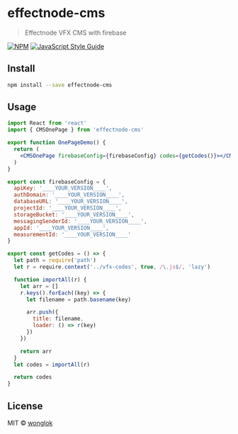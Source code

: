 # effectnode-cms

> Effectnode VFX CMS with firebase

[![NPM](https://img.shields.io/npm/v/effectnode-cms.svg)](https://www.npmjs.com/package/effectnode-cms) [![JavaScript Style Guide](https://img.shields.io/badge/code_style-standard-brightgreen.svg)](https://standardjs.com)

## Install

```bash
npm install --save effectnode-cms
```

## Usage

```jsx
import React from 'react'
import { CMSOnePage } from 'effectnode-cms'

export function OnePageDemo() {
  return (
    <CMSOnePage firebaseConfig={firebaseConfig} codes={getCodes()}></CMSOnePage>
  )
}

export const firebaseConfig = {
  apiKey: '____YOUR_VERSION____',
  authDomain: '____YOUR_VERSION____',
  databaseURL: '____YOUR_VERSION____',
  projectId: '____YOUR_VERSION____',
  storageBucket: '____YOUR_VERSION____',
  messagingSenderId: '____YOUR_VERSION____',
  appId: '____YOUR_VERSION____',
  measurementId: '____YOUR_VERSION____'
}

export const getCodes = () => {
  let path = require('path')
  let r = require.context('../vfx-codes', true, /\.js$/, 'lazy')

  function importAll(r) {
    let arr = []
    r.keys().forEach((key) => {
      let filename = path.basename(key)

      arr.push({
        title: filename,
        loader: () => r(key)
      })
    })

    return arr
  }
  let codes = importAll(r)

  return codes
}
```

## License

MIT © [wonglok](https://github.com/wonglok)
